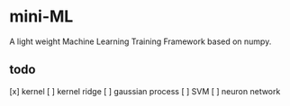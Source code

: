 # mini-ML

A light weight Machine Learning Training Framework based on numpy.

## todo
[x] kernel
[ ] kernel ridge
[ ] gaussian process
[ ] SVM
[ ] neuron network
